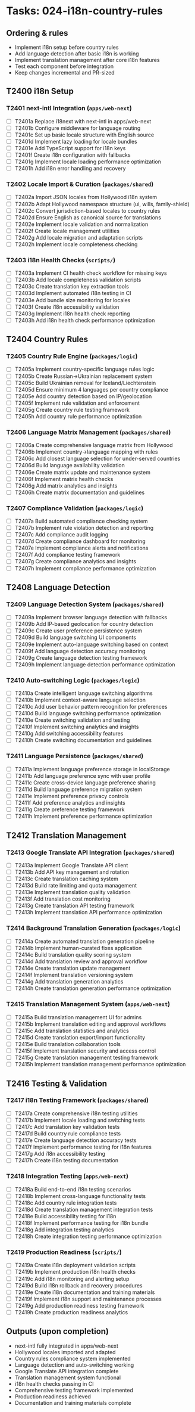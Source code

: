 # Tasks: 024-i18n-country-rules

## Ordering & rules

- Implement i18n setup before country rules
- Add language detection after basic i18n is working
- Implement translation management after core i18n features
- Test each component before integration
- Keep changes incremental and PR-sized

## T2400 i18n Setup

### T2401 next-intl Integration (`apps/web-next`)

- [ ] T2401a Replace i18next with next-intl in apps/web-next
- [ ] T2401b Configure middleware for language routing
- [ ] T2401c Set up basic locale structure with English source
- [ ] T2401d Implement lazy loading for locale bundles
- [ ] T2401e Add TypeScript support for i18n keys
- [ ] T2401f Create i18n configuration with fallbacks
- [ ] T2401g Implement locale loading performance optimization
- [ ] T2401h Add i18n error handling and recovery

### T2402 Locale Import & Curation (`packages/shared`)

- [ ] T2402a Import JSON locales from Hollywood i18n system
- [ ] T2402b Adapt Hollywood namespace structure (ui, wills, family-shield)
- [ ] T2402c Convert jurisdiction-based locales to country rules
- [ ] T2402d Ensure English as canonical source for translations
- [ ] T2402e Implement locale validation and normalization
- [ ] T2402f Create locale management utilities
- [ ] T2402g Add locale migration and adaptation scripts
- [ ] T2402h Implement locale completeness checking

### T2403 i18n Health Checks (`scripts/`)

- [ ] T2403a Implement CI health check workflow for missing keys
- [ ] T2403b Add locale completeness validation scripts
- [ ] T2403c Create translation key extraction tools
- [ ] T2403d Implement automated i18n testing in CI
- [ ] T2403e Add bundle size monitoring for locales
- [ ] T2403f Create i18n accessibility validation
- [ ] T2403g Implement i18n health check reporting
- [ ] T2403h Add i18n health check performance optimization

## T2404 Country Rules

### T2405 Country Rule Engine (`packages/logic`)

- [ ] T2405a Implement country-specific language rules logic
- [ ] T2405b Create Russian→Ukrainian replacement system
- [ ] T2405c Build Ukrainian removal for Iceland/Liechtenstein
- [ ] T2405d Ensure minimum 4 languages per country compliance
- [ ] T2405e Add country detection based on IP/geolocation
- [ ] T2405f Implement rule validation and enforcement
- [ ] T2405g Create country rule testing framework
- [ ] T2405h Add country rule performance optimization

### T2406 Language Matrix Management (`packages/shared`)

- [ ] T2406a Create comprehensive language matrix from Hollywood
- [ ] T2406b Implement country→language mapping with rules
- [ ] T2406c Add closest language selection for under-served countries
- [ ] T2406d Build language availability validation
- [ ] T2406e Create matrix update and maintenance system
- [ ] T2406f Implement matrix health checks
- [ ] T2406g Add matrix analytics and insights
- [ ] T2406h Create matrix documentation and guidelines

### T2407 Compliance Validation (`packages/logic`)

- [ ] T2407a Build automated compliance checking system
- [ ] T2407b Implement rule violation detection and reporting
- [ ] T2407c Add compliance audit logging
- [ ] T2407d Create compliance dashboard for monitoring
- [ ] T2407e Implement compliance alerts and notifications
- [ ] T2407f Add compliance testing framework
- [ ] T2407g Create compliance analytics and insights
- [ ] T2407h Implement compliance performance optimization

## T2408 Language Detection

### T2409 Language Detection System (`packages/shared`)

- [ ] T2409a Implement browser language detection with fallbacks
- [ ] T2409b Add IP-based geolocation for country detection
- [ ] T2409c Create user preference persistence system
- [ ] T2409d Build language switching UI components
- [ ] T2409e Implement auto-language switching based on context
- [ ] T2409f Add language detection accuracy monitoring
- [ ] T2409g Create language detection testing framework
- [ ] T2409h Implement language detection performance optimization

### T2410 Auto-switching Logic (`packages/logic`)

- [ ] T2410a Create intelligent language switching algorithms
- [ ] T2410b Implement context-aware language selection
- [ ] T2410c Add user behavior pattern recognition for preferences
- [ ] T2410d Build language switching performance optimization
- [ ] T2410e Create switching validation and testing
- [ ] T2410f Implement switching analytics and insights
- [ ] T2410g Add switching accessibility features
- [ ] T2410h Create switching documentation and guidelines

### T2411 Language Persistence (`packages/shared`)

- [ ] T2411a Implement language preference storage in localStorage
- [ ] T2411b Add language preference sync with user profile
- [ ] T2411c Create cross-device language preference sharing
- [ ] T2411d Build language preference migration system
- [ ] T2411e Implement preference privacy controls
- [ ] T2411f Add preference analytics and insights
- [ ] T2411g Create preference testing framework
- [ ] T2411h Implement preference performance optimization

## T2412 Translation Management

### T2413 Google Translate API Integration (`packages/shared`)

- [ ] T2413a Implement Google Translate API client
- [ ] T2413b Add API key management and rotation
- [ ] T2413c Create translation caching system
- [ ] T2413d Build rate limiting and quota management
- [ ] T2413e Implement translation quality validation
- [ ] T2413f Add translation cost monitoring
- [ ] T2413g Create translation API testing framework
- [ ] T2413h Implement translation API performance optimization

### T2414 Background Translation Generation (`packages/logic`)

- [ ] T2414a Create automated translation generation pipeline
- [ ] T2414b Implement human-curated fixes application
- [ ] T2414c Build translation quality scoring system
- [ ] T2414d Add translation review and approval workflow
- [ ] T2414e Create translation update management
- [ ] T2414f Implement translation versioning system
- [ ] T2414g Add translation generation analytics
- [ ] T2414h Create translation generation performance optimization

### T2415 Translation Management System (`apps/web-next`)

- [ ] T2415a Build translation management UI for admins
- [ ] T2415b Implement translation editing and approval workflows
- [ ] T2415c Add translation statistics and analytics
- [ ] T2415d Create translation export/import functionality
- [ ] T2415e Build translation collaboration tools
- [ ] T2415f Implement translation security and access control
- [ ] T2415g Create translation management testing framework
- [ ] T2415h Implement translation management performance optimization

## T2416 Testing & Validation

### T2417 i18n Testing Framework (`packages/shared`)

- [ ] T2417a Create comprehensive i18n testing utilities
- [ ] T2417b Implement locale loading and switching tests
- [ ] T2417c Add translation key validation tests
- [ ] T2417d Build country rule compliance tests
- [ ] T2417e Create language detection accuracy tests
- [ ] T2417f Implement performance testing for i18n features
- [ ] T2417g Add i18n accessibility testing
- [ ] T2417h Create i18n testing documentation

### T2418 Integration Testing (`apps/web-next`)

- [ ] T2418a Build end-to-end i18n testing scenarios
- [ ] T2418b Implement cross-language functionality tests
- [ ] T2418c Add country rule integration tests
- [ ] T2418d Create translation management integration tests
- [ ] T2418e Build accessibility testing for i18n
- [ ] T2418f Implement performance testing for i18n bundle
- [ ] T2418g Add integration testing analytics
- [ ] T2418h Create integration testing performance optimization

### T2419 Production Readiness (`scripts/`)

- [ ] T2419a Create i18n deployment validation scripts
- [ ] T2419b Implement production i18n health checks
- [ ] T2419c Add i18n monitoring and alerting setup
- [ ] T2419d Build i18n rollback and recovery procedures
- [ ] T2419e Create i18n documentation and training materials
- [ ] T2419f Implement i18n support and maintenance processes
- [ ] T2419g Add production readiness testing framework
- [ ] T2419h Create production readiness analytics

## Outputs (upon completion)

- next-intl fully integrated in apps/web-next
- Hollywood locales imported and adapted
- Country rules compliance system implemented
- Language detection and auto-switching working
- Google Translate API integration complete
- Translation management system functional
- i18n health checks passing in CI
- Comprehensive testing framework implemented
- Production readiness achieved
- Documentation and training materials complete

